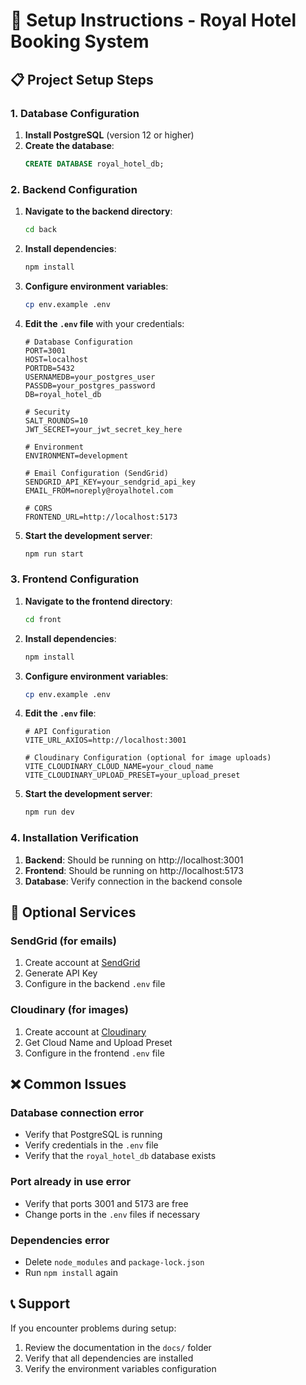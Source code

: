# 🚀 Setup Instructions - Royal Hotel Booking System

## 📋 Project Setup Steps

### 1. Database Configuration

1. **Install PostgreSQL** (version 12 or higher)
2. **Create the database**:
   ```sql
   CREATE DATABASE royal_hotel_db;
   ```

### 2. Backend Configuration

1. **Navigate to the backend directory**:

   ```bash
   cd back
   ```

2. **Install dependencies**:

   ```bash
   npm install
   ```

3. **Configure environment variables**:

   ```bash
   cp env.example .env
   ```

4. **Edit the `.env` file** with your credentials:

   ```env
   # Database Configuration
   PORT=3001
   HOST=localhost
   PORTDB=5432
   USERNAMEDB=your_postgres_user
   PASSDB=your_postgres_password
   DB=royal_hotel_db

   # Security
   SALT_ROUNDS=10
   JWT_SECRET=your_jwt_secret_key_here

   # Environment
   ENVIRONMENT=development

   # Email Configuration (SendGrid)
   SENDGRID_API_KEY=your_sendgrid_api_key
   EMAIL_FROM=noreply@royalhotel.com

   # CORS
   FRONTEND_URL=http://localhost:5173
   ```

5. **Start the development server**:
   ```bash
   npm run start
   ```

### 3. Frontend Configuration

1. **Navigate to the frontend directory**:

   ```bash
   cd front
   ```

2. **Install dependencies**:

   ```bash
   npm install
   ```

3. **Configure environment variables**:

   ```bash
   cp env.example .env
   ```

4. **Edit the `.env` file**:

   ```env
   # API Configuration
   VITE_URL_AXIOS=http://localhost:3001

   # Cloudinary Configuration (optional for image uploads)
   VITE_CLOUDINARY_CLOUD_NAME=your_cloud_name
   VITE_CLOUDINARY_UPLOAD_PRESET=your_upload_preset
   ```

5. **Start the development server**:
   ```bash
   npm run dev
   ```

### 4. Installation Verification

1. **Backend**: Should be running on http://localhost:3001
2. **Frontend**: Should be running on http://localhost:5173
3. **Database**: Verify connection in the backend console

## 🔧 Optional Services

### SendGrid (for emails)

1. Create account at [SendGrid](https://sendgrid.com/)
2. Generate API Key
3. Configure in the backend `.env` file

### Cloudinary (for images)

1. Create account at [Cloudinary](https://cloudinary.com/)
2. Get Cloud Name and Upload Preset
3. Configure in the frontend `.env` file

## ❌ Common Issues

### Database connection error

- Verify that PostgreSQL is running
- Verify credentials in the `.env` file
- Verify that the `royal_hotel_db` database exists

### Port already in use error

- Verify that ports 3001 and 5173 are free
- Change ports in the `.env` files if necessary

### Dependencies error

- Delete `node_modules` and `package-lock.json`
- Run `npm install` again

## 📞 Support

If you encounter problems during setup:

1. Review the documentation in the `docs/` folder
2. Verify that all dependencies are installed
3. Verify the environment variables configuration
